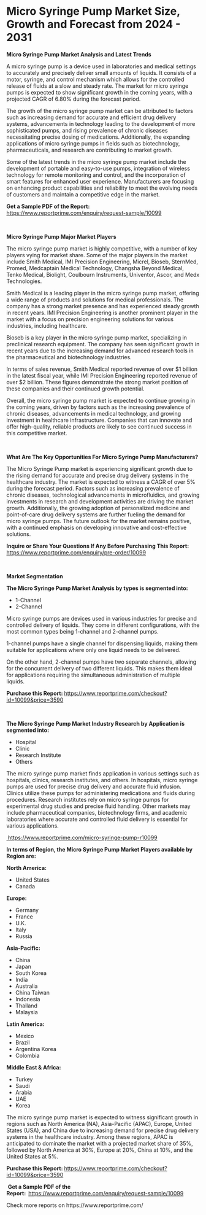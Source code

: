 <p><h1>Micro Syringe Pump Market Size, Growth and Forecast from 2024 - 2031</h1></p><p><strong>Micro Syringe Pump Market Analysis and Latest Trends</strong></p>
<p><p>A micro syringe pump is a device used in laboratories and medical settings to accurately and precisely deliver small amounts of liquids. It consists of a motor, syringe, and control mechanism which allows for the controlled release of fluids at a slow and steady rate. The market for micro syringe pumps is expected to show significant growth in the coming years, with a projected CAGR of 6.80% during the forecast period.</p><p>The growth of the micro syringe pump market can be attributed to factors such as increasing demand for accurate and efficient drug delivery systems, advancements in technology leading to the development of more sophisticated pumps, and rising prevalence of chronic diseases necessitating precise dosing of medications. Additionally, the expanding applications of micro syringe pumps in fields such as biotechnology, pharmaceuticals, and research are contributing to market growth.</p><p>Some of the latest trends in the micro syringe pump market include the development of portable and easy-to-use pumps, integration of wireless technology for remote monitoring and control, and the incorporation of smart features for enhanced user experience. Manufacturers are focusing on enhancing product capabilities and reliability to meet the evolving needs of customers and maintain a competitive edge in the market.</p></p>
<p><strong>Get a Sample PDF of the Report:&nbsp;</strong> <a href="https://www.reportprime.com/enquiry/request-sample/10099">https://www.reportprime.com/enquiry/request-sample/10099</a></p>
<p>&nbsp;</p>
<p><strong>Micro Syringe Pump Major Market Players</strong></p>
<p><p>The micro syringe pump market is highly competitive, with a number of key players vying for market share. Some of the major players in the market include Smith Medical, IMI Precision Engineering, Micrel, Bioseb, SternMed, Promed, Medcaptain Medical Technology, Changsha Beyond Medical, Tenko Medical, Biolight, Coulbourn Instruments, Univentor, Ascor, and Medx Technologies.</p><p>Smith Medical is a leading player in the micro syringe pump market, offering a wide range of products and solutions for medical professionals. The company has a strong market presence and has experienced steady growth in recent years. IMI Precision Engineering is another prominent player in the market with a focus on precision engineering solutions for various industries, including healthcare.</p><p>Bioseb is a key player in the micro syringe pump market, specializing in preclinical research equipment. The company has seen significant growth in recent years due to the increasing demand for advanced research tools in the pharmaceutical and biotechnology industries.</p><p>In terms of sales revenue, Smith Medical reported revenue of over $1 billion in the latest fiscal year, while IMI Precision Engineering reported revenue of over $2 billion. These figures demonstrate the strong market position of these companies and their continued growth potential.</p><p>Overall, the micro syringe pump market is expected to continue growing in the coming years, driven by factors such as the increasing prevalence of chronic diseases, advancements in medical technology, and growing investment in healthcare infrastructure. Companies that can innovate and offer high-quality, reliable products are likely to see continued success in this competitive market.</p></p>
<p>&nbsp;</p>
<p><strong>What Are The Key Opportunities For Micro Syringe Pump Manufacturers?</strong></p>
<p><p>The Micro Syringe Pump market is experiencing significant growth due to the rising demand for accurate and precise drug delivery systems in the healthcare industry. The market is expected to witness a CAGR of over 5% during the forecast period. Factors such as increasing prevalence of chronic diseases, technological advancements in microfluidics, and growing investments in research and development activities are driving the market growth. Additionally, the growing adoption of personalized medicine and point-of-care drug delivery systems are further fueling the demand for micro syringe pumps. The future outlook for the market remains positive, with a continued emphasis on developing innovative and cost-effective solutions.</p></p>
<p><strong>Inquire or Share Your Questions If Any Before Purchasing This Report:</strong> <a href="https://www.reportprime.com/enquiry/pre-order/10099">https://www.reportprime.com/enquiry/pre-order/10099</a></p>
<p>&nbsp;</p>
<p><strong>Market Segmentation</strong></p>
<p><strong>The Micro Syringe Pump Market Analysis by types is segmented into:</strong></p>
<p><ul><li>1-Channel</li><li>2-Channel</li></ul></p>
<p><p>Micro syringe pumps are devices used in various industries for precise and controlled delivery of liquids. They come in different configurations, with the most common types being 1-channel and 2-channel pumps. </p><p>1-channel pumps have a single channel for dispensing liquids, making them suitable for applications where only one liquid needs to be delivered. </p><p>On the other hand, 2-channel pumps have two separate channels, allowing for the concurrent delivery of two different liquids. This makes them ideal for applications requiring the simultaneous administration of multiple liquids.</p></p>
<p><strong>Purchase this Report:&nbsp;</strong><a href="https://www.reportprime.com/checkout?id=10099&price=3590">https://www.reportprime.com/checkout?id=10099&price=3590</a></p>
<p>&nbsp;</p>
<p><strong>The Micro Syringe Pump Market Industry Research by Application is segmented into:</strong></p>
<p><ul><li>Hospital</li><li>Clinic</li><li>Research Institute</li><li>Others</li></ul></p>
<p><p>The micro syringe pump market finds application in various settings such as hospitals, clinics, research institutes, and others. In hospitals, micro syringe pumps are used for precise drug delivery and accurate fluid infusion. Clinics utilize these pumps for administering medications and fluids during procedures. Research institutes rely on micro syringe pumps for experimental drug studies and precise fluid handling. Other markets may include pharmaceutical companies, biotechnology firms, and academic laboratories where accurate and controlled fluid delivery is essential for various applications.</p></p>
<p><a href="https://www.reportprime.com/micro-syringe-pump-r10099">&nbsp;https://www.reportprime.com/micro-syringe-pump-r10099</a></p>
<p><strong>In terms of Region, the Micro Syringe Pump Market Players available by Region are:</strong></p>
<p>
    <p> <strong> North America: </strong>
        <ul>
            <li>United States</li>
            <li>Canada</li>
        </ul>
        </p> 
    <p> <strong> Europe: </strong>
        <ul>
            <li>Germany</li>
            <li>France</li>
            <li>U.K.</li>
            <li>Italy</li>
            <li>Russia</li>
        </ul>
        </p> 
    <p> <strong> Asia-Pacific: </strong>
        <ul>
            <li>China</li>
            <li>Japan</li>
            <li>South Korea</li>
            <li>India</li>
            <li>Australia</li>
            <li>China Taiwan</li>
            <li>Indonesia</li>
            <li>Thailand</li>
            <li>Malaysia</li>
        </ul>
        </p> 
    <p> <strong> Latin America: </strong>
        <ul>
            <li>Mexico</li>
            <li>Brazil</li>
            <li>Argentina Korea</li>
            <li>Colombia</li>
        </ul>
        </p> 
    <p> <strong> Middle East & Africa: </strong>
        <ul>
            <li>Turkey</li>
            <li>Saudi</li>
            <li>Arabia</li>
            <li>UAE</li>
            <li>Korea</li>
        </ul>
    </p>
    </p>
<p><p>The micro syringe pump market is expected to witness significant growth in regions such as North America (NA), Asia-Pacific (APAC), Europe, United States (USA), and China due to increasing demand for precise drug delivery systems in the healthcare industry. Among these regions, APAC is anticipated to dominate the market with a projected market share of 35%, followed by North America at 30%, Europe at 20%, China at 10%, and the United States at 5%.</p></p>
<p><strong>Purchase this Report: </strong><a href="https://www.reportprime.com/checkout?id=10099&price=3590">https://www.reportprime.com/checkout?id=10099&price=3590</a></p>
<p>&nbsp;<strong>Get a Sample PDF of the Report:&nbsp;&nbsp;</strong><a href="https://www.reportprime.com/enquiry/request-sample/10099">https://www.reportprime.com/enquiry/request-sample/10099</a></p>
<p><strong></strong></p>
<p>Check more reports on https://www.reportprime.com/</p>